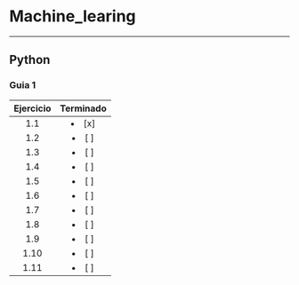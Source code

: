 # Machine_learing

***

## Python
### Guia 1
| Ejercicio | Terminado |
| :-: | :-: |
| 1.1 | <li> [x] </li>|
| 1.2 | <li> [ ] </li>|
| 1.3 | <li> [ ] </li>|
| 1.4 | <li> [ ] </li>|
| 1.5 | <li> [ ] </li>|
| 1.6 | <li> [ ] </li>|
| 1.7 | <li> [ ] </li>|
| 1.8 | <li> [ ] </li>|
| 1.9 | <li> [ ] </li>|
| 1.10 | <li> [ ] </li>|
| 1.11 | <li> [ ] </li>|
